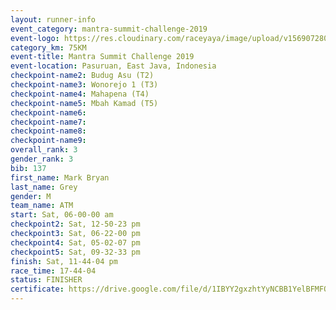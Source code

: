 ```yaml
---
layout: runner-info 
event_category: mantra-summit-challenge-2019 
event-logo: https://res.cloudinary.com/raceyaya/image/upload/v1569072809/logo/mantra-image_segrbx.jpg
category_km: 75KM 
event-title: Mantra Summit Challenge 2019 
event-location: Pasuruan, East Java, Indonesia 
checkpoint-name2: Budug Asu (T2) 
checkpoint-name3: Wonorejo 1 (T3) 
checkpoint-name4: Mahapena (T4) 
checkpoint-name5: Mbah Kamad (T5) 
checkpoint-name6: 
checkpoint-name7: 
checkpoint-name8: 
checkpoint-name9: 
overall_rank: 3
gender_rank: 3
bib: 137
first_name: Mark Bryan
last_name: Grey
gender: M
team_name: ATM
start: Sat, 06-00-00 am
checkpoint2: Sat, 12-50-23 pm
checkpoint3: Sat, 06-22-00 pm
checkpoint4: Sat, 05-02-07 pm
checkpoint5: Sat, 09-32-33 pm
finish: Sat, 11-44-04 pm
race_time: 17-44-04
status: FINISHER
certificate: https://drive.google.com/file/d/1IBYY2gxzhtYyNCBB1YelBFMFOL-6PkxW/view?usp=sharing
---
```

